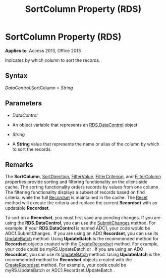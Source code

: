 ﻿---
title: SortColumn Property (RDS)
TOCTitle: SortColumn Property (RDS)
ms:assetid: 0a5d157c-9261-960d-6f89-33d9c94b3940
ms:mtpsurl: https://msdn.microsoft.com/library/JJ248835(v=office.15)
ms:contentKeyID: 48543151
ms.date: 09/18/2015
mtps_version: v=office.15
---

# SortColumn Property (RDS)


**Applies to**: Access 2013, Office 2013

Indicates by which column to sort the records.

## Syntax

*DataControl*.SortColumn = *String*

## Parameters

  - *DataControl*

  - An object variable that represents an [RDS.DataControl](datacontrol-object-rds.md) object.

  - *String*

  - A **String** value that represents the name or alias of the column by which to sort the records.

## Remarks

The **SortColumn**, [SortDirection](sortdirection-property-rds.md), [FilterValue](filtervalue-property-rds.md), [FilterCriterion](filtercriterion-property-rds.md), and [FilterColumn](filtercolumn-property-rds.md) properties provide sorting and filtering functionality on the client-side cache. The sorting functionality orders records by values from one column. The filtering functionality displays a subset of records based on find criteria, while the full [Recordset](recordset-object-ado.md) is maintained in the cache. The [Reset](reset-method-rds.md) method will execute the criteria and replace the current **Recordset** with an updatable **Recordset**.

To sort on a **Recordset**, you must first save any pending changes. If you are using the **RDS.DataControl**, you can use the [SubmitChanges](submitchanges-method-rds.md) method. For example, if your **RDS.DataControl** is named ADC1, your code would be ADC1.SubmitChanges . If you are using an ADO **Recordset**, you can use its [UpdateBatch](updatebatch-method-ado.md) method. Using **UpdateBatch** is the recommended method for **Recordset** objects created with the [CreateRecordset](createrecordset-method-rds.md) method. For example, your code could be myRS.UpdateBatch or . If you are using an ADO **Recordset**, you can use its [UpdateBatch](updatebatch-method-ado.md) method. Using **UpdateBatch** is the recommended method for **Recordset** objects created with the [CreateRecordset](createrecordset-method-rds.md) method. For example, your code could be myRS.UpdateBatch or ADC1.Recordset.UpdateBatch .

